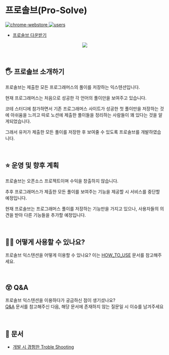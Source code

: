 # 프로솔브(Pro-Solve)

<a href="https://chrome.google.com/webstore/detail/%ED%94%84%EB%A1%9C%EC%86%94%EB%B8%8Cpro-solve/pjffalefhahlellpckbbiehmbljjhihl/related?hl=ko">
  <img src="https://img.shields.io/chrome-web-store/v/pjffalefhahlellpckbbiehmbljjhihl.svg" alt="chrome-webstore"/>
</a>
<a href="https://chrome.google.com/webstore/detail/%ED%94%84%EB%A1%9C%EC%86%94%EB%B8%8Cpro-solve/pjffalefhahlellpckbbiehmbljjhihl/related?hl=ko">
  <img src="https://img.shields.io/chrome-web-store/d/pjffalefhahlellpckbbiehmbljjhihl.svg" alt="users">
</a>

- [프로솔브 다운받기](https://chrome.google.com/webstore/detail/%ED%94%84%EB%A1%9C%EC%86%94%EB%B8%8Cpro-solve/pjffalefhahlellpckbbiehmbljjhihl/related?hl=ko)

<p align="center">
  <img src="https://imgur.com/ErchPSX.png">
</p>

<br />


## 🖐 프로솔브 소개하기

프로솔브는 제출한 모든 프로그래머스의 풀이를 저장하는 익스텐션입니다.

현재 프로그래머스는 처음으로 성공한 각 언어의 풀이만을 보여주고 있습니다. 

코테 스터디에 참가하면서 기존 프로그래머스 사이트가 성공한 첫 풀이만을 저장하는 것에 아쉬움을 느끼고 따로 노션에 제출한 풀이들을 정리하는 사람들이 꽤 있다는 것을 알게되었습니다.

그래서 유저가 제출한 모든 풀이를 저장한 후 보여줄 수 있도록 프로솔브를 개발하였습니다.

<br />

## ⭐ 운영 및 향후 계획

프로솔브는 오픈소스 프로젝트이며 수익을 창출하지 않습니다.

추후 프로그래머스가 제출한 모든 풀이를 보여주는 기능을 제공할 시 서비스를 중단할 예정입니다.

현재 프로솔브는 프로그래머스 풀이를 저장하는 기능만을 가지고 있으나, 사용자들의 의견을 받아 다른 기능들을 추가할 예정입니다.

<br />

## 🙋‍♀️ 어떻게 사용할 수 있나요?

프로솔브 익스텐션을 어떻게 이용할 수 있나요? 이는 [HOW_TO_USE](https://github.com/dev-redo/pro-solve/blob/main/HOW_TO_USE.md) 문서를 참고해주세요.

<br />

## 😲 Q&A
프로솔브 익스텐션을 이용하다가 궁금하신 점이 생기셨나요? <br />
[Q&A](https://github.com/dev-redo/pro-solve/blob/main/Q&A.md) 문서를 참고해주신 다음, 해당 문서에 존재하지 않는 질문일 시 이슈를 남겨주세요

<br />

## 📜 문서

- [개발 시 경험한 Troble Shooting](https://github.com/dev-redo/pro-solve/blob/main/TroubleShooting.md)
